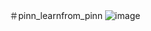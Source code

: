 ＃pinn_learnfrom_pinn
![image](https://github.com/HelloMiracle/pinn_learnfrom_PINN/blob/master/PINN/%E6%96%B0%E5%BB%BA%E6%96%87%E4%BB%B6%E5%A4%B9/created_gif5.gif)
